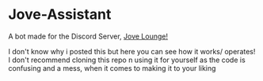 # Jove-Assistant
A bot made for the Discord Server, [Jove Lounge!](https://sites.google.com/view/joveplayz/home)

I don't know why i posted this but here you can see how it works/ operates!
I don't recommend cloning this repo n using it for yourself as the code is confusing and a mess, when it comes to making it to your liking

